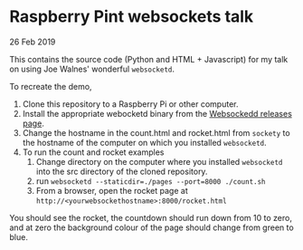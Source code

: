 # Raspberry Pint websockets talk

26 Feb 2019

This contains the source code (Python and HTML + Javascript) for my talk
on using Joe Walnes' wonderful `websocketd`.

To recreate the demo,

1. Clone this repository to a Raspberry Pi or other computer.
1. Install the appropriate webocketd binary from the
[Websockedd releases page](https://github.com/joewalnes/websocketd/releases).
1. Change the hostname in the count.html and rocket.html from `sockety` to
the hostname of the computer on which you installed `websocketd`.
1. To run the count and rocket examples
    1. Change directory on the computer where you installed `websocketd` into the src
    directory of the cloned repository.
    1. run `websocketd --staticdir=./pages --port=8000 ./count.sh`
    1. From a browser, open the rocket page at
    `http://<yourwebsockethostname>:8000/rocket.html`
    
You should see the rocket, the countdown should run down from 10 to zero, and at zero the
background colour of the page should change from green to blue.
